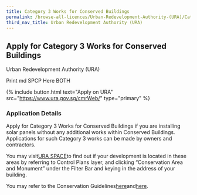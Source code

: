 ```yaml
---
title: Category 3 Works for Conserved Buildings
permalink: /browse-all-licences/Urban-Redevelopment-Authority-(URA)/Category-3-Works-for-Conserved-Buildings
third_nav_title: Urban Redevelopment Authority (URA)
---
```


## Apply for Category 3 Works for Conserved Buildings

Urban Redevelopment Authority (URA)

Print md SPCP Here BOTH

{% include button.html text="Apply on URA" src="https://www.ura.gov.sg/cmrWeb/" type="primary" %}

### Application Details

<p>Apply for Category 3 Works for Conserved Buildings if you are installing solar panels without any additional works within Conserved Buildings. Applications for such Category 3 works can be made by owners and contractors.</p>
<p>You may visit<a href="https://www.ura.gov.sg/maps" target="_blank" rel="noopener">URA SPACE</a>to find out if your development is located in these areas by referring to Control Plans layer, and clicking &ldquo;Conservation Area and Monument&rdquo; under the Filter Bar and keying in the address of your building.</p>
<p>You may refer to the Conservation Guidelines<a href="https://www.ura.gov.sg/Corporate/Guidelines/Conservation/Conservation-Guidelines" target="_blank" rel="noopener">here</a>and<a href="https://www.ura.gov.sg/Corporate/Guidelines/Conservation/Additions-Alterations/Types-Works" target="_blank" rel="noopener">here</a>.</p>

